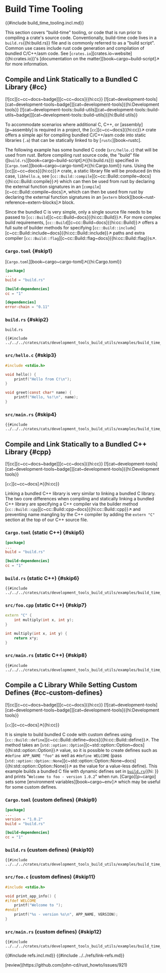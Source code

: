 # Build Time Tooling

{{#include build_time_tooling.incl.md}}

This section covers "build-time" tooling, or code that is run prior to compiling a crate's source code. Conventionally, build-time code lives in a `build.rs`{{hi:build.rs}} file and is commonly referred to as a "build script". Common use cases include rust code generation and compilation of bundled C/C++/asm code. See [`crates.io`][crates.io~website]{{hi:crates.io}}'s [documentation on the matter][book~cargo~build-script]↗ for more information.

## Compile and Link Statically to a Bundled C Library {#cc}

[![cc][c~cc~docs~badge]][c~cc~docs]{{hi:cc}} [![cat~development-tools][cat~development-tools~badge]][cat~development-tools]{{hi:Development tools}} [![cat~development-tools::build-utils][cat~development-tools::build-utils~badge]][cat~development-tools::build-utils]{{hi:Build utils}}

To accommodate scenarios where additional C, C++, or [assembly][p~assembly] is required in a project, the [`cc`][c~cc~docs]{{hi:cc}}↗ crate offers a simple api for compiling bundled C/C++/asm code into static libraries (`.a`) that can be statically linked to by [`rustc`][book~rustc].

The following example has some bundled C code (`src/hello.c`) that will be used from rust. Before compiling rust source code, the "build" file ([`build.rs`][book~cargo~build-script]↗{{hi:build.rs}}) specified in [`Cargo.toml`][book~cargo~cargo-toml]↗{{hi:Cargo.toml}} runs. Using the [cc][c~cc~docs]{{hi:cc}}↗ crate, a static library file will be produced (in this case, `libhello.a`, see [`cc::Build::compile`][c~cc::Build::compile~docs]{{hi:cc::Build::compile}}↗) which can then be used from rust by declaring the external function signatures in an [`compile`][c~cc::Build::compile~docs]↗, which can then be used from rust by declaring the external function signatures in an [`extern` block][book~rust-reference~extern-blocks]↗ block.

Since the bundled C is very simple, only a single source file needs to be passed to [`cc::Build`][c~cc::Build~docs]{{hi:cc::Build}}↗. For more complex build requirements, [`cc::Build`][c~cc::Build~docs]{{hi:cc::Build}}↗ offers a full suite of builder methods for specifying [`cc::Build::include`][c~cc::Build::include~docs]{{hi:cc::Build::include}}↗ paths and extra compiler [`cc::Build::flag`][c~cc::Build::flag~docs]{{hi:cc::Build::flag}}s↗.

### `Cargo.toml` {#skip1}

[`Cargo.toml`][book~cargo~cargo-toml]↗{{hi:Cargo.toml}}

```toml
[package]
...
build = "build.rs"

[build-dependencies]
cc = "1"

[dependencies]
error-chain = "0.11"
```

### `build.rs` {#skip2}

`build.rs`

```rust,editable
{{#include ../../../crates/cats/development_tools_build_utils/examples/build_time_tooling/cc_bundled_static.rs:example}}
```

### `src/hello.c` {#skip3}

```c
#include <stdio.h>

void hello() {
    printf("Hello from C!\n");
}

void greet(const char* name) {
    printf("Hello, %s!\n", name);
}
```

### `src/main.rs` {#skip4}

```rust,editable
{{#include ../../../crates/cats/development_tools_build_utils/examples/build_time_tooling/cc_bundled_static1.rs:example}}
```

## Compile and Link Statically to a Bundled C++ Library {#cpp}

[![cc][c~cc~docs~badge]][c~cc~docs]{{hi:cc}} [![cat~development-tools][cat~development-tools~badge]][cat~development-tools]{{hi:Development tools}}

[`cc`][c~cc~docs]↗{{hi:cc}}

Linking a bundled C++ library is very similar to linking a bundled C library. The two core differences when compiling and statically linking a bundled C++ library are specifying a C++ compiler via the builder method [`cc::Build::cpp`][c~cc::Build::cpp~docs]{{hi:cc::Build::cpp}}↗ and preventing name mangling by the C++ compiler by adding the `extern "C"` section at the top of our C++ source file.

### `Cargo.toml` (static C++) {#skip5}

```toml
[package]
...
build = "build.rs"

[build-dependencies]
cc = "1"
```

### `build.rs` (static C++) {#skip6}

```rust,editable
{{#include ../../../crates/cats/development_tools_build_utils/examples/build_time_tooling/cc_bundled_cpp.rs:example}}
```

### `src/foo.cpp` (static C++) {#skip7}

```cpp
extern "C" {
    int multiply(int x, int y);
}

int multiply(int x, int y) {
    return x*y;
}
```

### `src/main.rs` (static C++) {#skip8}

```rust,editable
{{#include ../../../crates/cats/development_tools_build_utils/examples/build_time_tooling/cc_bundled_cpp1.rs:example}}
```

## Compile a C Library While Setting Custom Defines {#cc-custom-defines}

[![cc][c~cc~docs~badge]][c~cc~docs]{{hi:cc}} [![cat~development-tools][cat~development-tools~badge]][cat~development-tools]{{hi:Development tools}}

[`cc`][c~cc~docs]↗{{hi:cc}}

It is simple to build bundled C code with custom defines using [`cc::Build::define`][c~cc::Build::define~docs]{{hi:cc::Build::define}}↗.
The method takes an [`std::option::Option`][c~std::option::Option~docs]{{hi:std::option::Option}}↗ value, so it is possible to create defines such as `#define APP_NAME "foo"`
as well as `#define WELCOME` (pass [`std::option::Option::None`][c~std::option::Option::None~docs]{{hi:std::option::Option::None}}↗ as the value for a value-less define). This example builds
a bundled C file with dynamic defines set in [`build.rs`]( ){{hi: }} and prints "`Welcome to foo - version 1.0.2`"
when run. [Cargo][p~cargo] sets some [environment variables][book~cargo~env]↗ which may be useful for some custom defines.

### `Cargo.toml` (custom defines) {#skip9}

```toml
[package]
...
version = "1.0.2"
build = "build.rs"

[build-dependencies]
cc = "1"
```

### `build.rs` (custom defines) {#skip10}

```rust,editable
{{#include ../../../crates/cats/development_tools_build_utils/examples/build_time_tooling/cc_defines.rs:example}}
```

### `src/foo.c` (custom defines) {#skip11}

```c
#include <stdio.h>

void print_app_info() {
#ifdef WELCOME
    printf("Welcome to ");
#endif
    printf("%s - version %s\n", APP_NAME, VERSION);
}
```

### `src/main.rs` (custom defines) {#skip12}

```rust,editable
{{#include ../../../crates/cats/development_tools_build_utils/examples/build_time_tooling/cc_defines1.rs:example}}
```

{{#include refs.incl.md}}
{{#include ../../refs/link-refs.md}}

<div class="hidden">
[review](https://github.com/john-cd/rust_howto/issues/921)
</div>
